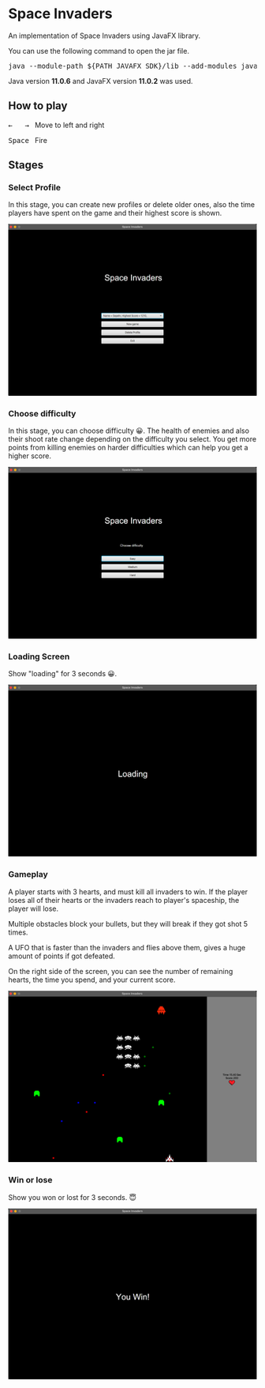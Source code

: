 # Space Invaders

An implementation of Space Invaders using JavaFX library.

You can use the following command to open the jar file.

<pre>java --module-path ${PATH_JAVAFX_SDK}/lib --add-modules javafx.controls,javafx.fxml,javafx.swing -jar ${PATH_JAR_FILE}</pre>

Java version **11.0.6** and JavaFX version **11.0.2** was used.

## How to play

<kbd>&#8592; &nbsp; &#8594;</kbd> &nbsp; Move to left and right

<kbd>Space</kbd> &nbsp; Fire

## Stages

### Select Profile
In this stage, you can create new profiles or delete older ones, also the time players have spent on the game and their highest score is shown.

<img src="GameplayPictures/SelectProfile.png">

### Choose difficulty
In this stage, you can choose difficulty 😀. The health of enemies and also their shoot rate change depending on the difficulty you select. You get more points from killing enemies on harder difficulties which can help you get a higher score. 

<img src="GameplayPictures/ChooseDifficulty.png">

### Loading Screen
Show "loading" for 3 seconds 😀.

<img src="GameplayPictures/LoadingScreen.png">

### Gameplay
A player starts with 3 hearts, and must kill all invaders to win. If the player loses all of their hearts or the invaders reach to player's spaceship, the player will lose.

Multiple obstacles block your bullets, but they will break if they got shot 5 times.

A UFO that is faster than the invaders and flies above them, gives a huge amount of points if got defeated.

On the right side of the screen, you can see the number of remaining hearts, the time you spend, and your current score.

<img src="GameplayPictures/GamePlay.png">

### Win or lose
Show you won or lost for 3 seconds. 😇

<img src="GameplayPictures/WinOrLose.png">